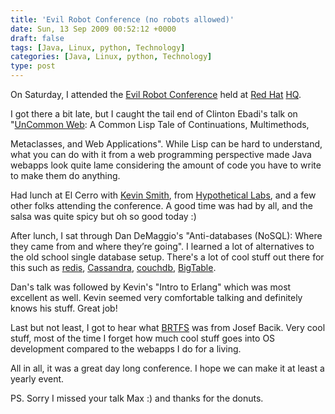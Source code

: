 ```yaml
---
title: 'Evil Robot Conference (no robots allowed)'
date: Sun, 13 Sep 2009 00:52:12 +0000
draft: false
tags: [Java, Linux, python, Technology]
categories: [Java, Linux, python, Technology]
type: post
---
```


On Saturday, I attended the [Evil Robot Conference](http://evilrobotconference.wordpress.com/) held at [Red Hat](http://www.redhat.com) [HQ](http://maps.google.com/maps?f=q&source=s_q&hl=en&geocode=&q=1801+varsity+drive,+raleigh,+nc&sll=37.0625,-95.677068&sspn=49.089956,89.560547&ie=UTF8&z=16&iwloc=A).

I got there a bit late, but I caught the tail end of Clinton Ebadi's talk on "[UnCommon Web](http://common-lisp.net/project/ucw/features.html): A Common Lisp Tale of Continuations, Multimethods,

Metaclasses, and Web Applications". While Lisp can be hard to understand, what you can do with it from a web programming perspective made Java webapps look quite lame considering the amount of code you have to write to make them do anything.

Had lunch at El Cerro with [Kevin Smith](http://twitter.com/kevsmith), from [Hypothetical Labs](http://weblog.hypotheticalabs.com/), and a few other folks attending the conference. A good time was had by all, and the salsa was quite spicy but oh so good today :)

After lunch, I sat through Dan DeMaggio's "Anti-databases (NoSQL): Where they came from and where they’re going". I learned a lot of alternatives to the old school single database setup. There's a lot of cool stuff out there for this such as [redis](http://code.google.com/p/redis/), [Cassandra](http://incubator.apache.org/cassandra/), [couchdb](http://couchdb.apache.org/), [BigTable](http://en.wikipedia.org/wiki/BigTable).

Dan's talk was followed by Kevin's "Intro to Erlang" which was most excellent as well. Kevin seemed very comfortable talking and definitely knows his stuff. Great job!

Last but not least, I got to hear what [BRTFS](http://btrfs.wiki.kernel.org/index.php/Main_Page) was from Josef Bacik. Very cool stuff, most of the time I forget how much cool stuff goes into OS development compared to the webapps I do for a living.

All in all, it was a great day long conference. I hope we can make it at least a yearly event.

PS. Sorry I missed your talk Max :) and thanks for the donuts.